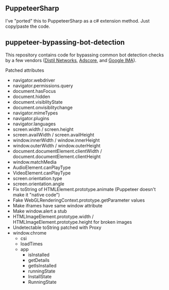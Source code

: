 ## PuppeteerSharp
I've "ported" this to PuppeteerSharp as a c# extension method. Just copy/paste the code.

## puppeteer-bypassing-bot-detection

This repository contains code for bypassing common bot detection checks by a few vendors ([Distil Networks](https://www.whitepages.com/dstl-wp.js), [Adscore](http://c.adsco.re/d), and [Google IMA](https://imasdk.googleapis.com/js/sdkloader/ima3.js)).

Patched attributes

* navigator.webdriver
* navigator.permissions.query
* document.hasFocus
* document.hidden
* document.visiblityState
* document.onvisiblitychange
* navigator.mimeTypes
* navigator.plugins
* navigator.languages
* screen.width / screen.height
* screen.availWidth / screen.availHeight
* window.innerWidth / window.innerHeight
* window.outerWidth / window.outerHeight
* document.documentElement.clientWidth / document.documentElement.clientHeight
* window.matchMedia
* AudioElement.canPlayType
* VideoElement.canPlayType
* screen.orientation.type
* screen.orientation.angle
* Fix toString of HTMLElement.prototype.animate (Puppeteer doesn't make it "native code")
* Fake WebGLRenderingContext.prototype.getParameter values
* Make iframes have same window attribute
* Make window.alert a stub
* HTMLImageElement.prototype.width / HTMLImageElement.prototype.height for broken images
* Undetectable toString patched with Proxy
* window.chrome
	* csi
	* loadTimes
	* app
		* isInstalled
		* getDetails
		* getIsInstalled
		* runningState
		* InstallState
		* RunningState
